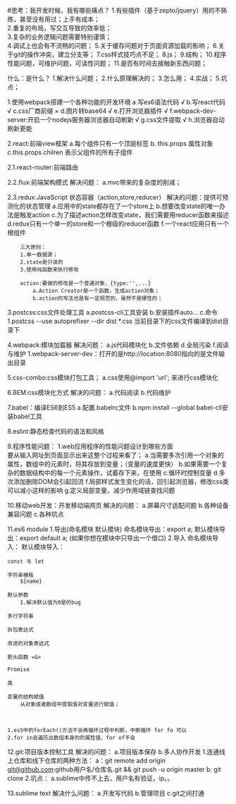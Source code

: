#思考：我开发时候，我有哪些痛点？ 
    1.有些插件（基于zepto/jquery）用的不熟练，甚至没有用过；上手有成本；  
    2.重复的布局，写交互导致的效率低；   
    3.复杂的业务逻辑问题需要特别谨慎；  
    4.调试上也会有不流畅的问题； 
    5.关于缓存问题对于页面资源加载的影响； 
    6.关于git的操作冲突，建立分支等； 
    7.css样式技巧点不足； 
    8.js； 
    9.结构； 
    10.程序性能问题，可维护问题，可读性问题； 
    11.是否有时间去接触新东西问题； 



什么：是什么？
    1.解决什么问题；
    2.什么原理解决的；
    3.怎么用；
    4.实战；
    5.坑点；


1.使用webpack搭建一个各种功能的开发环境
    a.写es6语法代码          √
    b.写react代码            √
    c.css厂商前缀            ×
    d.图片转base64           √
    e.打开浏览器插件         √
    f.webpack-dev-server:开启一个nodejs服务器浏览器自动刷新 √
    g.css文件提取             √
    h.浏览器自动刷新更能


2.react:前端view框架
    a.每个组件只有一个顶层标签 
    b. this.props          属性对象  
    c.this.props.chilren   表示父组件的所有子组件

2.1.react-router:前端路由

2.2.flux:前端架构模式
    解决问题：
        a.mvc带来的复杂度的削减；

2.3.redux:JavaScript 状态容器（action,store,reducer）
    解决的问题：提供可预测化的状态管理
        a.应用中的state都存在了一个store上
        b.想要改变state的唯一办法是触发action
        c.为了描述action怎样改变state，我们需要用reducer函数来描述
        d.redux只有一个单一的store和一个根级的reducer函数
        f.一个react应用只有一个根组件
        
        三大原则：
        1.单一数据源；
        2.state是只读的
        3.使用纯函数来执行修改

        action:要做的修改是一个普通对象，{type:'',...}
            a.Action Creator是一个函数，生成action对象；
            b.action的写法也是有一定规范的，虽然不是硬性的；



3.postcss:css文件处理工具
    a.postcss-cli工具安装
    b.安装插件auto...
    c.命令
        1.postcss --use autoprefixer --dir dist *.css
        当前目录下的css文件编译到dist目录下

 4.webpack:模块加载器
    解决问题：
        a.js代码模块化
        b.文件依赖
        d.全局污染
        f.阅读与维护
    1.webpack-server-dev：打开的是http://location:8080指向的是文件输出目录

    
 5.css-combo:css模块打包工具；
    a.css使用@import 'url'; 来进行css模块化 

 6.BEM:css模块化方式
    解决的问题：
        a.代码阅读
        b.代码维护

 7.babel：编译ES6到ES5
    a.配置.babelrc文件
    b.npm install --global babel-cli安装babel工具

 8.eslint:静态检查代码的语法和风格



 9.程序性能问题：
 1.web应用程序的性能问题设计到哪些方面  
    要从输入网址到页面显示出来这整个过程来看了；
    a.当需要多次引用一个对象的属性，数组中的元素时，将其存放到变量；（变量的速度更快）
    b.如果需要一个复杂的数据结构中的每一个元素操作，试着存下来，在使用
    c.循环时控制变量
    d.多次添加删除DOM会引起回流
    f.局部样式发生变化的话，回引起浏览器，修改css类可以减小这样的影响
    g.定义局部变量，减少作用域链查找问题

10.移动web开发：开发移动端网页
    解决的问题：
        a.屏幕尺寸适配问题
        b.各种设备兼容问题
        c.各种坑点

11.es6
    module
    1.导出(命名模块 默认模块)
        命名模块导出：export a;
        默认模块导出：export default a;  (如果你想在模块中只导出一个借口)
    2.导入
        命名模块导入：
        默认模块导入：

    const 与 let

    字符串模板
        ${name}

    默认参数
        1.解决默认值为0是的bug

    多行字符串

    拆包表达式

    改进的对象表达式

    箭头函数 =&>

    Promise

    类

    变量的结构赋值
        从对象或者数组中提取值对变量进行赋值；



    1.es5中的forEach()方法不会再循环过程中判断，中断循环 for fo 可以
    2.for in会遍历出数组本身的的属性值，for of不会

 12.git:项目版本控制工具
    解决的问题：
        a.项目版本保存
        b.多人协作开发
    1.连通线上仓库和线下仓库的两种方法：
        a：git remote add origin git@github.com:github用户名/仓库名.git && git push -u origin master
        b: git clone
    2.坑点：
        a.sublime中传不上去，用户名有验证，ip。。

13.sublime text
    解决什么问题：
        a.开发写代码
        b.管理项目
        c.git之间打通




